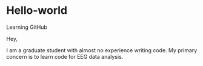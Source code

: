 # Hello-world
Learning GitHub

Hey, 

I am a graduate student with almost no experience writing code.
My primary concern is to learn code for EEG data analysis.
